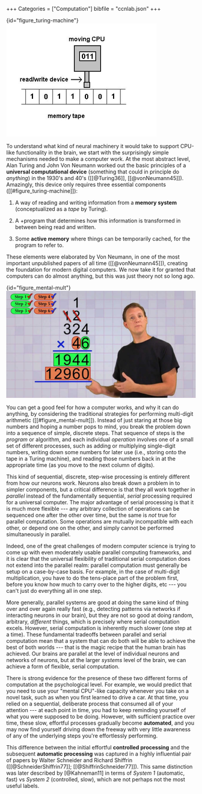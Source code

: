 +++
Categories = ["Computation"]
bibfile = "ccnlab.json"
+++

{id="figure_turing-machine"}
![The components of a Turing machine: with just three basic components, any computation can be performed!](media/fig_turing_machine.jpg)

To understand what kind of neural machinery it would take to support CPU-like functionality in the brain, we start with the surprisingly simple mechanisms needed to make a computer work. At the most abstract level, Alan Turing and John Von Neumann worked out the basic principles of a **universal computational device** (something that could in principle do _anything_) in the 1930's and 40's ([[@Turing36]], [[@vonNeumann45]]).  Amazingly, this device only requires three essential components ([[#figure_turing-machine]]):

1. A way of reading and writing information from a **memory system** (conceptualized as a *tape* by Turing).

2. A +program that determines how this information is transformed in between being read and written.

3. Some **active memory** where things can be temporarily cached, for the program to refer to.

These elements were elaborated by Von Neumann, in one of the most important unpublished papers of all time ([[@vonNeumann45]]), creating the foundation for modern digital computers. We now take it for granted that computers can do almost anything, but this was just theory not so long ago.

{id="figure_mental-mult"}
![Computers solve problems by breaking them down into many small sequential steps, each one involving a specific, well-defined operation such as adding numbers, writing them down somewhere, and reading them back in for use later. Just like you do when performing multi-digit arithmetic. Alan Turing showed that these basic processes can be used to solve any problem.](media/fig_mental_multiplication.jpg)

You can get a good feel for how a computer works, and why it can do anything, by considering the traditional strategies for performing multi-digit arithmetic ([[#figure_mental-mult]]).  Instead of just staring at those big numbers and hoping a number pops to mind, you break the problem down into a sequence of simple, discrete steps.  That sequence of steps is the _program_ or algorithm, and each individual _operation_ involves one of a small set of different processes, such as adding or multiplying single-digit numbers, writing down some numbers for later use (i.e., storing onto the tape in a Turing machine), and reading those numbers back in at the appropriate time (as you move to the next column of digits).

This kind of sequential, discrete, step-wise processing is entirely different from how our neurons work.  Neurons also break down a problem in to simpler components, but a critical difference is that they all work together in _parallel_ instead of the fundamentally sequential, _serial_ processing required for a universal computer. The major advantage of serial processing is that it is much more flexible --- any arbitrary collection of operations can be sequenced one after the other over time, but the same is _not_ true for parallel computation. Some operations are mutually incompatible with each other, or depend one on the other, and simply cannot be performed simultaneously in parallel.

Indeed, one of the great challenges of modern computer science is trying to come up with even moderately usable parallel computing frameworks, and it is clear that the universal flexibility of traditional serial computation does not extend into the parallel realm: parallel computation must generally be setup on a case-by-case basis. For example, in the case of multi-digit multiplication, you have to do the tens-place part of the problem first, before you know how much to carry over to the higher digits, etc --- you can't just do everything all in one step.

More generally, parallel systems are good at doing the same kind of thing over and over again really fast (e.g., detecting patterns via networks if interacting neurons in our brain), but they are not so good at doing random, arbitrary, _different_ things, which is precisely where serial computation excels. However, serial computation is inherently much slower (one step at a time). These fundamental tradeoffs between parallel and serial computation mean that a system that can do both will be able to achieve the best of both worlds --- that is the magic recipe that the human brain has achieved. Our brains are parallel at the level of individual neurons and networks of neurons, but at the larger _systems_ level of the brain, we can achieve a form of flexible, serial computation.

There is strong evidence for the presence of these two different forms of computation at the psychological level. For example, we would predict that you need to use your "mental CPU"-like capacity whenever you take on a novel task, such as when you first learned to drive a car. At that time, you relied on a sequential, deliberate process that consumed all of your attention --- at each point in time, you had to keep reminding yourself of what you were supposed to be doing. However, with sufficient practice over time, these slow, effortful processes gradually become **automated**, and you may now find yourself driving down the freeway with very little awareness of any of the underlying steps you're effortlessly performing.

This difference between the initial effortful **controlled processing** and the subsequent **automatic processing** was captured in a highly influential pair of papers by Walter Schneider and Richard Shiffrin ([[@SchneiderShiffrin77]]; [[@ShiffrinSchneider77]]). This same distinction was later described by [@Kahneman11] in terms of _System 1_ (automatic, fast) vs _System 2_ (controlled, slow), which are not perhaps not the most useful labels.

